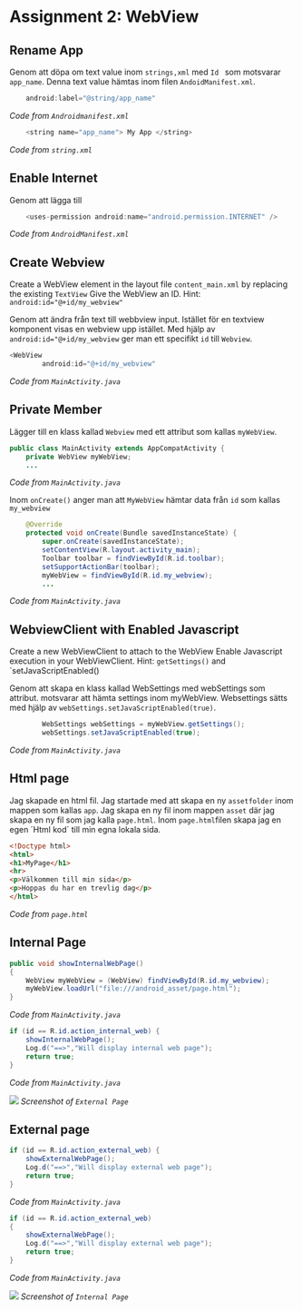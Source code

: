 
# Assignment 2: WebView

## Rename App
Genom att döpa om text value inom `strings,xml` med `Id ` som motsvarar `app_name`. Denna text value hämtas inom filen `AndoidManifest.xml`.
```java
    android:label="@string/app_name"
```
_Code from `Androidmanifest.xml`_

``` java
    <string name="app_name"> My App </string>
```
_Code from `string.xml`_



## Enable Internet
Genom att lägga till
``` java
    <uses-permission android:name="android.permission.INTERNET" />
```
_Code from `AndroidManifest.xml`_

## Create Webview
Create a WebView element in the layout file `content_main.xml` by replacing the existing `TextView`
Give the WebView an ID. Hint: `android:id="@+id/my_webview"`

Genom att ändra från text till webbview input. Istället för en textview komponent visas en webview upp istället. Med hjälp av `android:id="@+id/my_webview` ger man ett specifikt `id` till `Webview`.

``` java
<WebView
        android:id="@+id/my_webview"
```
_Code from `MainActivity.java`_


## Private Member

Lägger till en klass kallad `Webview` med ett attribut som kallas `myWebView`.

``` java
public class MainActivity extends AppCompatActivity {
    private WebView myWebView;
    ...
```
_Code from `MainActivity.java`_


Inom `onCreate()` anger man att `MyWebView` hämtar data från `id` som kallas `my_webview`
``` java
    @Override
    protected void onCreate(Bundle savedInstanceState) {
        super.onCreate(savedInstanceState);
        setContentView(R.layout.activity_main);
        Toolbar toolbar = findViewById(R.id.toolbar);
        setSupportActionBar(toolbar);
        myWebView = findViewById(R.id.my_webview);
        ...
```
_Code from `MainActivity.java`_


## WebviewClient with Enabled Javascript
Create a new WebViewClient to attach to the WebView
Enable Javascript execution in your WebViewClient. Hint: `getSettings()` and `setJavaScriptEnabled()

Genom att skapa en klass kallad WebSettings med webSettings som attribut. motsvarar att hämta settings inom myWebView. Websettings sätts med hjälp av `webSettings.setJavaScriptEnabled(true)`.

``` java
        WebSettings webSettings = myWebView.getSettings();
        webSettings.setJavaScriptEnabled(true);
```
_Code from `MainActivity.java`_

## Html page
Jag skapade en html fil. Jag startade med att skapa en ny `assetfolder` inom mappen som kallas `app`. Jag skapa en ny fil inom mappen `asset` där jag skapa en ny fil som jag kalla `page.html`.
Inom `page.html`filen skapa jag en egen ´Html kod´ till min egna lokala sida.

``` html
<!Doctype html>
<html>
<h1>MyPage</h1>
<hr>
<p>Välkommen till min sida</p>
<p>Hoppas du har en trevlig dag</p>
</html>
```
_Code from `page.html`_

## Internal Page



``` java
public void showInternalWebPage()
{
    WebView myWebView = (WebView) findViewById(R.id.my_webview);
    myWebView.loadUrl("file:///android_asset/page.html");
}
```
_Code from `MainActivity.java`_


``` java
if (id == R.id.action_internal_web) {
    showInternalWebPage();
    Log.d("==>","Will display internal web page");
    return true;
}
```
_Code from `MainActivity.java`_

![](External.png)
_Screenshot of `External Page`_

## External page

``` java
if (id == R.id.action_external_web) {
    showExternalWebPage();
    Log.d("==>","Will display external web page");
    return true;
}
```
_Code from `MainActivity.java`_


``` java
if (id == R.id.action_external_web) 
{
    showExternalWebPage();
    Log.d("==>","Will display external web page");
    return true;
}
```
_Code from `MainActivity.java`_

![](Internal.png)
_Screenshot of `Internal Page`_

